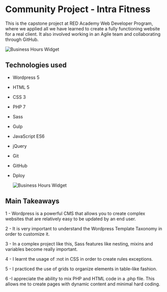 # Community Project - Intra Fitness

This is the capstone project at RED Academy Web Developer Program, where we applied all we have learned to create a fully functioning website for a real client. It also involved working in an Agile team and collaborating through GitHub.

![Business Hours Widget](screenshots/business_hours_widget.png)

## Technologies used

- Wordpress 5
- HTML 5
- CSS 3
- PHP 7
- Sass
- Gulp
- JavaScript ES6
- jQuery
- Git
- GitHub
- Dploy

  ![Business Hours Widget](screenshots/business_hours_widget.png)

## Main Takeaways

1 - Wordpress is a powerful CMS that allows you to create complex websites that are relatively easy to be updated by an end user.

2 - It is very important to understand the Wordpress Template Taxonomy in order to customize it.

3 - In a complex project like this, Sass features like nesting, mixins and variables become really important.

4 - I learnt the usage of :not in CSS in order to create rules exceptions.

5 - I practiced the use of grids to organize elements in table-like fashion.

6 -I appreciate the ability to mix PHP and HTML code in a .php file. This allows me to create pages with dynamic content and minimal hard coding.

